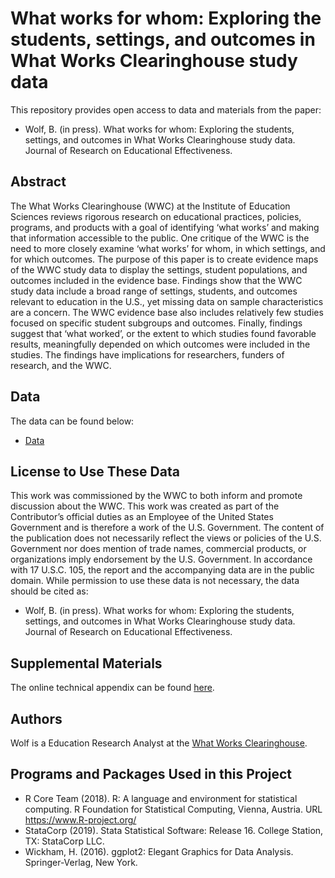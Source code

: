 # What works for whom: Exploring the students, settings, and outcomes in What Works Clearinghouse study data

This repository provides open access to data and materials from the paper:

- Wolf, B. (in press). What works for whom: Exploring the students, settings, and outcomes in What Works Clearinghouse study data. Journal of Research on Educational Effectiveness.

## Abstract

The What Works Clearinghouse (WWC) at the Institute of Education Sciences reviews rigorous research on educational practices, policies, programs, and products with a goal of identifying ‘what works’ and making that information accessible to the public. One critique of the WWC is the need to more closely examine ‘what works’ for whom, in which settings, and for which outcomes. The purpose of this paper is to create evidence maps of the WWC study data to display the settings, student populations, and outcomes included in the evidence base. Findings show that the WWC study data include a broad range of settings, students, and outcomes relevant to education in the U.S., yet missing data on sample characteristics are a concern. The WWC evidence base also includes relatively few studies focused on specific student subgroups and outcomes. Finally, findings suggest that ‘what worked’, or the extent to which studies found favorable results, meaningfully depended on which outcomes were included in the studies. The findings have implications for researchers, funders of research, and the WWC.

## Data

The data can be found below:

- [Data](https://github.com/betsyjwolf/evidence-maps/blob/master/evidence_gap_v3.csv)

## License to Use These Data

This work was commissioned by the WWC to both inform and promote discussion about the WWC. This work was created as part of the Contributor’s official duties as an Employee of the United States Government and is therefore a work of the U.S. Government. The content of the publication does not necessarily reflect the views or policies of the U.S. Government nor does mention of trade names, commercial products, or organizations imply endorsement by the U.S. Government. In accordance with 17 U.S.C. 105, the report and the accompanying data are in the public domain. While permission to use these data is not necessary, the data should be cited as:

- Wolf, B. (in press). What works for whom: Exploring the students, settings, and outcomes in What Works Clearinghouse study data. Journal of Research on Educational Effectiveness. 

## Supplemental Materials

The online technical appendix can be found [here](https://docs.google.com/document/d/1oTBPbfP5gTf5RQVhS7dd1hgft03bkC9I/edit?usp=sharing&ouid=110249661442452761161&rtpof=true&sd=true).

## Authors

Wolf is a Education Research Analyst at the [What Works Clearinghouse](https://ies.ed.gov/ncee/wwc/).

## Programs and Packages Used in this Project

* R Core Team (2018). R: A language and environment for statistical computing. R Foundation for Statistical Computing, Vienna, Austria. URL https://www.R-project.org/
* StataCorp (2019). Stata Statistical Software: Release 16. College Station, TX: StataCorp LLC.
* Wickham, H. (2016). ggplot2: Elegant Graphics for Data Analysis. Springer-Verlag, New York. 
  






